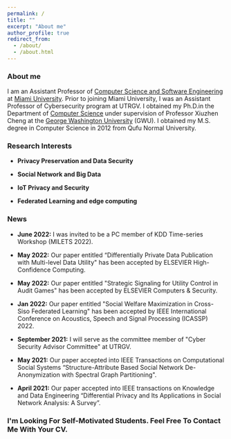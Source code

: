```yaml
---
permalink: /
title: ""
excerpt: "About me"
author_profile: true
redirect_from: 
  - /about/
  - /about.html
---
```


### <i class="fa fa-fw fa-smile-wink" aria-hidden="true"></i> About me

I am an Assistant Professor of [Computer Science and Software Engineering](https://miamioh.edu/cec/academics/departments/cse/index.html) at [Miami University](https://miamioh.edu/). Prior to joining Miami University, I was an Assistant Professor of Cybersecurity program at UTRGV. 
I obtained my Ph.D.in the Department of [Computer Science](https://www.cs.seas.gwu.edu/) under supervision of Professor Xiuzhen Cheng at the [George Washington University](https://www.gwu.edu/) (GWU). I obtained my M.S. degree in Computer Science in 2012 from Qufu Normal University. 

 
<h3><i class="fa fa-fw fa-puzzle-piece" aria-hidden="true"></i> Research Interests</h3>


* **Privacy Preservation and Data Security**

* **Social Network and Big Data**

*  **IoT Privacy and Security**

*  **Federated Learning and edge computing**

<h3><i class="fa fa-fw fa-puzzle-piece" aria-hidden="true"></i> News</h3>

 * **June 2022:** I was invited to be a PC member of KDD Time-series Workshop (MILETS 2022).
    
 * **May 2022:** Our paper entitled “Differentially Private Data Publication with Multi-level Data Utility" has been accepted by ELSEVIER High-Confidence Computing.
 
* **May 2022:** Our paper entitled "Strategic Signaling for Utility Control in Audit Games" has been accepted by ELSEVIER Computers & Security. 

* **Jan 2022:** Our paper entitled "Social Welfare Maximization in Cross-Siso Federated Learning" has been accepted by IEEE International Conference on Acoustics, Speech and Signal Processing (ICASSP) 2022.
  
* **September 2021:**  I will serve as the committee member of "Cyber Security Advisor Committee" at UTRGV.

*  **May 2021:** Our paper accepted into IEEE Transactions on Computational Social Systems “Structure-Attribute Based Social Network De-Anonymization with Spectral Graph Partitioning".

 * **April 2021:** Our paper accepted into IEEE transactions on Knowledge and Data Engineering “Differential Privacy and Its Applications in Social Network Analysis: A Survey”.



<h3>I'm Looking For Self-Motivated Students. Feel Free To Contact Me With Your CV.</h3>

